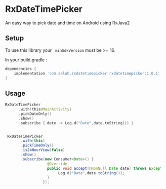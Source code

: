 # RxDateTimePicker
An easy way to pick date and time on Android using RxJava2


## Setup

To use this library your ` minSdkVersion` must be >= 16.

In your build.gradle :

```gradle
dependencies {
    implementation 'com.salah.rxdatetimepicker:rxdatetimepicker:1.0.1'
}
```


## Usage

```kotlin
RxDateTimePicker
      .with(this@MainActivity)
      .pickDateOnly()
      .show()
      .subscribe { date -> Log.d("Date",date.toString()) }
```

```java

 RxDateTimePicker
       .with(this)
       .pickTimeOnly()
       .is24HourView(false)
       .show()
       .subscribe(new Consumer<Date>() {
                   @Override
                   public void accept(@NonNull Date date) throws Exception {
                   		Log.d("Date",date.toString());
                   }
                 });
```
